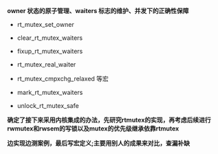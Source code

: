 **owner 状态的原子管理、waiters 标志的维护、并发下的正确性保障**

* rt_mutex_set_owner

* clear_rt_mutex_waiters

* fixup_rt_mutex_waiters

 * rt_mutex_real_waiter

 * rt_mutex_cmpxchg_relaxed 等宏

 * mark_rt_mutex_waiters

 * unlock_rt_mutex_safe

**确定了接下来采用内核集成的办法，先研究rtmutex的实现，再考虑后续进行rwmutex和rwsem的写锁以及mutex的优先级继承依靠rtmutex**

**边实现边测案例，最后写宏定义;主要用别人的成果来对比，查漏补缺**

